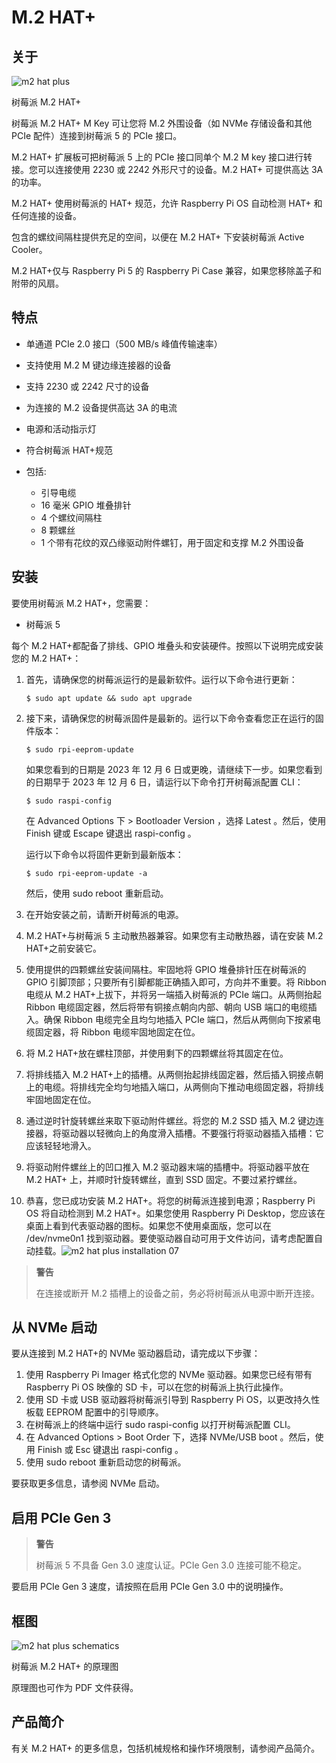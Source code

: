 # M.2 HAT+

## 关于

![m2 hat plus](https://www.raspberrypi.com/documentation/accessories/images/m2-hat-plus.jpg)

树莓派 M.2 HAT+

树莓派 M.2 HAT+ M Key 可让您将 M.2 外围设备（如 NVMe 存储设备和其他 PCIe 配件）连接到树莓派 5 的 PCIe 接口。

M.2 HAT+ 扩展板可把树莓派 5 上的 PCIe 接口同单个 M.2 M key 接口进行转接。您可以连接使用 2230 或 2242 外形尺寸的设备。M.2 HAT+ 可提供高达 3A 的功率。

M.2 HAT+ 使用树莓派的 HAT+ 规范，允许 Raspberry Pi OS 自动检测 HAT+ 和任何连接的设备。

包含的螺纹间隔柱提供充足的空间，以便在 M.2 HAT+ 下安装树莓派 Active Cooler。

M.2 HAT+仅与 Raspberry Pi 5 的 Raspberry Pi Case 兼容，如果您移除盖子和附带的风扇。

## 特点

* 单通道 PCIe 2.0 接口（500 MB/s 峰值传输速率）
* 支持使用 M.2 M 键边缘连接器的设备
* 支持 2230 或 2242 尺寸的设备
* 为连接的 M.2 设备提供高达 3A 的电流
* 电源和活动指示灯
* 符合树莓派 HAT+规范
* 包括:

  * 引导电缆
  * 16 毫米 GPIO 堆叠排针
  * 4 个螺纹间隔柱
  * 8 颗螺丝
  * 1 个带有花纹的双凸缘驱动附件螺钉，用于固定和支撑 M.2 外围设备

## 安装

要使用树莓派 M.2 HAT+，您需要：

* 树莓派 5

每个 M.2 HAT+都配备了排线、GPIO 堆叠头和安装硬件。按照以下说明完成安装您的 M.2 HAT+：

1. 首先，请确保您的树莓派运行的是最新软件。运行以下命令进行更新：

    ```
    $ sudo apt update && sudo apt upgrade
    ```
2. 接下来，请确保您的树莓派固件是最新的。运行以下命令查看您正在运行的固件版本：

    ```
    $ sudo rpi-eeprom-update
    ```

    如果您看到的日期是 2023 年 12 月 6 日或更晚，请继续下一步。如果您看到的日期早于 2023 年 12 月 6 日，请运行以下命令打开树莓派配置 CLI：

    ```
    $ sudo raspi-config
    ```

    在 Advanced Options 下 > Bootloader Version ，选择 Latest 。然后，使用 Finish 键或 Escape 键退出 raspi-config 。

    运行以下命令以将固件更新到最新版本：

    ```
    $ sudo rpi-eeprom-update -a
    ```

    然后，使用 sudo reboot 重新启动。
3. 在开始安装之前，请断开树莓派的电源。
4. M.2 HAT+与树莓派 5 主动散热器兼容。如果您有主动散热器，请在安装 M.2 HAT+之前安装它。
5. 使用提供的四颗螺丝安装间隔柱。牢固地将 GPIO 堆叠排针压在树莓派的 GPIO 引脚顶部；只要所有引脚都能正确插入即可，方向并不重要。将 Ribbon 电缆从 M.2 HAT+上拔下，并将另一端插入树莓派的 PCIe 端口。从两侧抬起 Ribbon 电缆固定器，然后将带有铜接点朝向内部、朝向 USB 端口的电缆插入。确保 Ribbon 电缆完全且均匀地插入 PCIe 端口，然后从两侧向下按紧电缆固定器，将 Ribbon 电缆牢固地固定在位。
6. 将 M.2 HAT+放在螺柱顶部，并使用剩下的四颗螺丝将其固定在位。
7. 将排线插入 M.2 HAT+上的插槽。从两侧抬起排线固定器，然后插入铜接点朝上的电缆。将排线完全均匀地插入端口，从两侧向下推动电缆固定器，将排线牢固地固定在位。
8. 通过逆时针旋转螺丝来取下驱动附件螺丝。将您的 M.2 SSD 插入 M.2 键边连接器，将驱动器以轻微向上的角度滑入插槽。不要强行将驱动器插入插槽：它应该轻轻地滑入。
9. 将驱动附件螺丝上的凹口推入 M.2 驱动器末端的插槽中。将驱动器平放在 M.2 HAT+ 上，并顺时针旋转螺丝，直到 SSD 固定。不要过紧拧螺丝。
10. 恭喜，您已成功安装 M.2 HAT+。将您的树莓派连接到电源；Raspberry Pi OS 将自动检测到 M.2 HAT+。如果您使用 Raspberry Pi Desktop，您应该在桌面上看到代表驱动器的图标。如果您不使用桌面版，您可以在 /dev/nvme0n1 找到驱动器。要使驱动器自动可用于文件访问，请考虑配置自动挂载。![m2 hat plus installation 07](https://www.raspberrypi.com/documentation/accessories/images/m2-hat-plus-installation-07.png)

>**警告**
>
>在连接或断开 M.2 插槽上的设备之前，务必将树莓派从电源中断开连接。 

## 从 NVMe 启动

要从连接到 M.2 HAT+的 NVMe 驱动器启动，请完成以下步骤：

1. 使用 Raspberry Pi Imager 格式化您的 NVMe 驱动器。如果您已经有带有 Raspberry Pi OS 映像的 SD 卡，可以在您的树莓派上执行此操作。
2. 使用 SD 卡或 USB 驱动器将树莓派引导到 Raspberry Pi OS，以更改持久性板载 EEPROM 配置中的引导顺序。
3. 在树莓派上的终端中运行 sudo raspi-config 以打开树莓派配置 CLI。
4. 在 Advanced Options > Boot Order 下，选择 NVMe/USB boot 。然后，使用 Finish 或 Esc 键退出 raspi-config 。
5. 使用 sudo reboot 重新启动您的树莓派。

要获取更多信息，请参阅 NVMe 启动。

## 启用 PCIe Gen 3

>**警告**
>
>树莓派 5 不具备 Gen 3.0 速度认证。PCIe Gen 3.0 连接可能不稳定。 

要启用 PCIe Gen 3 速度，请按照在启用 PCIe Gen 3.0 中的说明操作。

## 框图

![m2 hat plus schematics](https://www.raspberrypi.com/documentation/accessories/images/m2-hat-plus-schematics.png)

树莓派 M.2 HAT+ 的原理图

原理图也可作为 PDF 文件获得。

## 产品简介

有关 M.2 HAT+ 的更多信息，包括机械规格和操作环境限制，请参阅产品简介。
